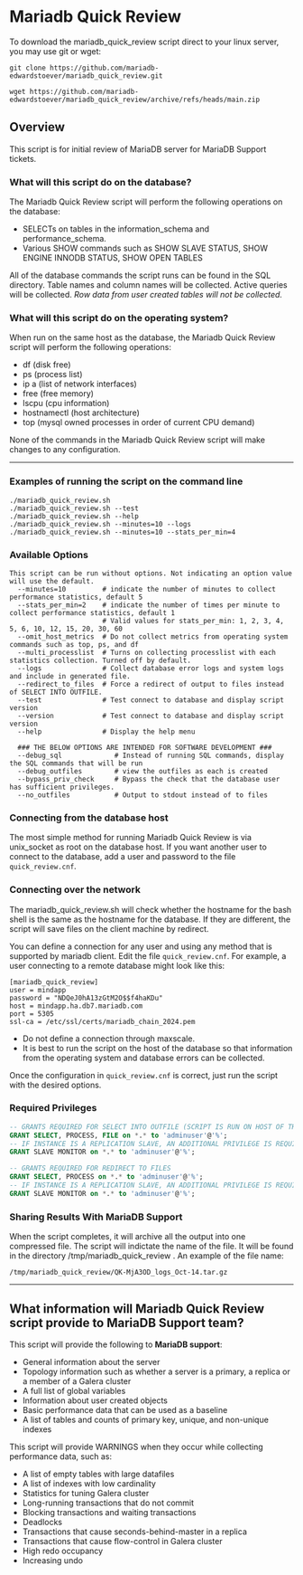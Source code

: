# Mariadb Quick Review

To download the mariadb_quick_review script direct to your linux server, you may use git or wget:
```
git clone https://github.com/mariadb-edwardstoever/mariadb_quick_review.git
```
```
wget https://github.com/mariadb-edwardstoever/mariadb_quick_review/archive/refs/heads/main.zip
```

## Overview
This script is for initial review of MariaDB server for MariaDB Support tickets. 

### What will this script do on the database?
The Mariadb Quick Review script will perform the following operations on the database:
* SELECTs on tables in the information_schema and performance_schema. 
* Various SHOW commands such as SHOW SLAVE STATUS, SHOW ENGINE INNODB STATUS, SHOW OPEN TABLES

All of the database commands the script runs can be found in the SQL directory. Table names and column names will be collected. Active queries will be collected. _Row data from user created tables will not be collected._

### What will this script do on the operating system?
When run on the same host as the database, the Mariadb Quick Review script will perform the following operations:
* df (disk free)
* ps (process list)
* ip a (list of network interfaces)
* free (free memory)
* lscpu (cpu information)
* hostnamectl (host architecture)
* top (mysql owned processes in order of current CPU demand)

None of the commands in the Mariadb Quick Review script will make changes to any configuration.

***

### Examples of running the script on the command line
```
./mariadb_quick_review.sh 
./mariadb_quick_review.sh --test
./mariadb_quick_review.sh --help
./mariadb_quick_review.sh --minutes=10 --logs
./mariadb_quick_review.sh --minutes=10 --stats_per_min=4
```

### Available Options
```
This script can be run without options. Not indicating an option value will use the default.
  --minutes=10         # indicate the number of minutes to collect performance statistics, default 5
  --stats_per_min=2    # indicate the number of times per minute to collect performance statistics, default 1
                       # Valid values for stats_per_min: 1, 2, 3, 4, 5, 6, 10, 12, 15, 20, 30, 60
  --omit_host_metrics  # Do not collect metrics from operating system commands such as top, ps, and df
  --multi_processlist  # Turns on collecting processlist with each statistics collection. Turned off by default.
  --logs               # Collect database error logs and system logs and include in generated file.
  --redirect_to_files  # Force a redirect of output to files instead of SELECT INTO OUTFILE.
  --test               # Test connect to database and display script version
  --version            # Test connect to database and display script version
  --help               # Display the help menu

  ### THE BELOW OPTIONS ARE INTENDED FOR SOFTWARE DEVELOPMENT ###
  --debug_sql             # Instead of running SQL commands, display the SQL commands that will be run
  --debug_outfiles        # view the outfiles as each is created
  --bypass_priv_check     # Bypass the check that the database user has sufficient privileges.
  --no_outfiles           # Output to stdout instead of to files
```

### Connecting from the database host
The most simple method for running Mariadb Quick Review is via unix_socket as root on the database host. If you want another user to connect to the database, add a user and password to the file `quick_review.cnf`.

### Connecting over the network
The mariadb_quick_review.sh will check whether the hostname for the bash shell is the same as the hostname for the database. If they are different, the script will save files on the client machine by redirect. 

You can define  a connection for any user and using any method that is supported by mariadb client. Edit the file `quick_review.cnf`. For example, a user connecting to a remote database might look like this:
```
[mariadb_quick_review]
user = mindapp
password = "NDQeJ0hA13zGtM2O$$f4haKDu"
host = mindapp.ha.db7.mariadb.com
port = 5305
ssl-ca = /etc/ssl/certs/mariadb_chain_2024.pem
```
* Do not define a connection through maxscale.
* It is best to run the script on the host of the database so that information from the operating system and database errors can be collected.

Once the configuration in `quick_review.cnf` is correct, just run the script with the desired options.

### Required Privileges
```SQL
-- GRANTS REQUIRED FOR SELECT INTO OUTFILE (SCRIPT IS RUN ON HOST OF THE DATABASE).
GRANT SELECT, PROCESS, FILE on *.* to 'adminuser'@'%';
-- IF INSTANCE IS A REPLICATION SLAVE, AN ADDITIONAL PRIVILEGE IS REQUIRED:
GRANT SLAVE MONITOR on *.* to 'adminuser'@'%';
```

```SQL
-- GRANTS REQUIRED FOR REDIRECT TO FILES
GRANT SELECT, PROCESS on *.* to 'adminuser'@'%';
-- IF INSTANCE IS A REPLICATION SLAVE, AN ADDITIONAL PRIVILEGE IS REQUIRED:
GRANT SLAVE MONITOR on *.* to 'adminuser'@'%';
```

### Sharing Results With MariaDB Support
When the script completes, it will archive all the output into one compressed file. The script will indictate the name of the file. It will be found in the directory /tmp/mariadb_quick_review . An example of the file name:
```
/tmp/mariadb_quick_review/QK-MjA3OD_logs_Oct-14.tar.gz
```

***
## What information will Mariadb Quick Review script provide to MariaDB Support team?
This script will provide the following to **MariaDB support**:
- General information about the server
- Topology information such as whether a server is a primary, a replica or a member of a Galera cluster
- A full list of global variables
- Information about user created objects
- Basic performance data that can be used as a baseline
- A list of tables and counts of primary key, unique, and non-unique indexes

This script will provide WARNINGS when they occur while collecting performance data, such as:
- A list of empty tables with large datafiles
- A list of indexes with low cardinality
- Statistics for tuning Galera cluster
- Long-running transactions that do not commit
- Blocking transactions and waiting transactions
- Deadlocks
- Transactions that cause seconds-behind-master in a replica
- Transactions that cause flow-control in Galera cluster
- High redo occupancy
- Increasing undo

